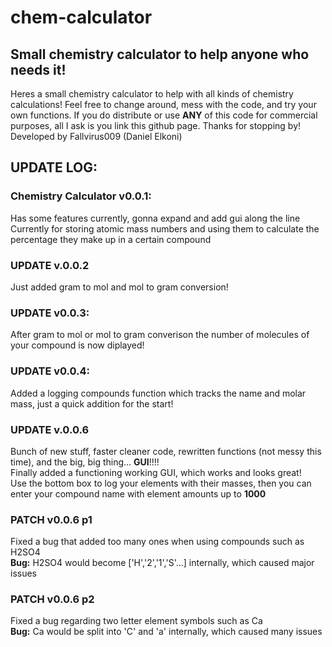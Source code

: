 # **chem-calculator**
## **Small chemistry calculator to help anyone who needs it!**
Heres a small chemistry calculator to help with all kinds of chemistry calculations! Feel free to change around, mess with the code, and try your own functions. If you do distribute or use **ANY** of this code for commercial purposes, all I ask is you link this github page. Thanks for stopping by!</br>
Developed by Fallvirus009 (Daniel Elkoni)
## **UPDATE LOG:**
### **Chemistry Calculator v0.0.1:**
Has some features currently, gonna expand and add gui along the line
Currently for storing atomic mass numbers and using them to calculate the percentage they make up in a certain compound
### **UPDATE v.0.0.2**
Just added gram to mol and mol to gram conversion!
### **UPDATE v0.0.3:**
After gram to mol or mol to gram converison the number of molecules of your compound is now diplayed!
### **UPDATE v0.0.4:**
Added a logging compounds function which tracks the name and molar mass, just a quick addition for the start!
### **UPDATE v.0.0.6**
Bunch of new stuff, faster cleaner code, rewritten functions (not messy this time), and the big, big thing... **GUI**!!!! </br>
Finally added a functioning working GUI, which works and looks great! </br>
Use the bottom box to log your elements with their masses, then you can enter your compound name with element amounts up to **1000**
### **PATCH v0.0.6 p1**
Fixed a bug that added too many ones when using compounds such as H2SO4 </br>
**Bug:** H2SO4 would become ['H','2','1','S'...] internally, which caused major issues
### **PATCH v0.0.6 p2**
Fixed a bug regarding two letter element symbols such as Ca </br>
**Bug:** Ca would be split into 'C' and 'a' internally, which caused many issues
